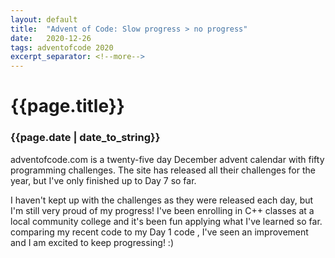 ```yaml
---
layout: default
title:  "Advent of Code: Slow progress > no progress"
date:   2020-12-26
tags: adventofcode 2020
excerpt_separator: <!--more-->
---
```

# {{page.title}}
### {{page.date | date_to_string}}
adventofcode.com is a twenty-five day December advent calendar with fifty programming challenges. The site has released all their challenges for the year, but I've only finished up to Day 7 so far.

I haven't kept up with the challenges as they were released each day, but I'm still very proud of my progress! I've been enrolling in C++ classes at a local community college and it's been fun applying what I've learned so far. comparing my recent code to my Day 1 code , I've seen an improvement and I am excited to keep progressing! :) 
